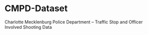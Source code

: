 # CMPD-Dataset
Charlotte Mecklenburg Police Department – Traffic Stop and Officer Involved Shooting Data
